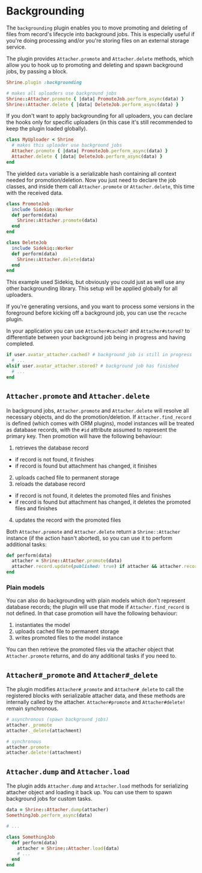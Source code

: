 # Backgrounding

The `backgrounding` plugin enables you to move promoting and deleting of files
from record's lifecycle into background jobs. This is especially useful if
you're doing processing and/or you're storing files on an external storage
service.

The plugin provides `Attacher.promote` and `Attacher.delete` methods, which
allow you to hook up to promoting and deleting and spawn background jobs, by
passing a block.

```rb
Shrine.plugin :backgrounding

# makes all uploaders use background jobs
Shrine::Attacher.promote { |data| PromoteJob.perform_async(data) }
Shrine::Attacher.delete { |data| DeleteJob.perform_async(data) }
```

If you don't want to apply backgrounding for all uploaders, you can declare the
hooks only for specific uploaders (in this case it's still recommended to keep
the plugin loaded globally).

```rb
class MyUploader < Shrine
  # makes this uploader use background jobs
  Attacher.promote { |data| PromoteJob.perform_async(data) }
  Attacher.delete { |data| DeleteJob.perform_async(data) }
end
```

The yielded `data` variable is a serializable hash containing all context
needed for promotion/deletion. Now you just need to declare the job classes,
and inside them call `Attacher.promote` or `Attacher.delete`, this time with
the received data.

```rb
class PromoteJob
  include Sidekiq::Worker
  def perform(data)
    Shrine::Attacher.promote(data)
  end
end

class DeleteJob
  include Sidekiq::Worker
  def perform(data)
    Shrine::Attacher.delete(data)
  end
end
```

This example used Sidekiq, but obviously you could just as well use any other
backgrounding library. This setup will be applied globally for all uploaders.

If you're generating versions, and you want to process some versions in the
foreground before kicking off a background job, you can use the `recache`
plugin.

In your application you can use `Attacher#cached?` and `Attacher#stored?`
to differentiate between your background job being in progress and
having completed.

```rb
if user.avatar_attacher.cached? # background job is still in progress
  # ...
elsif user.avatar_attacher.stored? # background job has finished
  # ...
end
```

## `Attacher.promote` and `Attacher.delete`

In background jobs, `Attacher.promote` and `Attacher.delete` will resolve all
necessary objects, and do the promotion/deletion. If `Attacher.find_record` is
defined (which comes with ORM plugins), model instances will be treated as
database records, with the `#id` attribute assumed to represent the primary
key. Then promotion will have the following behaviour:

1. retrieves the database record
  * if record is not found, it finishes
  * if record is found but attachment has changed, it finishes
2. uploads cached file to permanent storage
3. reloads the database record
  * if record is not found, it deletes the promoted files and finishes
  * if record is found but attachment has changed, it deletes the promoted files and finishes
4. updates the record with the promoted files

Both `Attacher.promote` and `Attacher.delete` return a `Shrine::Attacher`
instance (if the action hasn't aborted), so you can use it to perform
additional tasks:

```rb
def perform(data)
  attacher = Shrine::Attacher.promote(data)
  attacher.record.update(published: true) if attacher && attacher.record.is_a?(Post)
end
```

### Plain models

You can also do backgrounding with plain models which don't represent database
records; the plugin will use that mode if `Attacher.find_record` is not
defined. In that case promotion will have the following behaviour:

1. instantiates the model
2. uploads cached file to permanent storage
3. writes promoted files to the model instance

You can then retrieve the promoted files via the attacher object that
`Attacher.promote` returns, and do any additional tasks if you need to.

## `Attacher#_promote` and `Attacher#_delete`

The plugin modifies `Attacher#_promote` and `Attacher#_delete` to call the
registered blocks with serializable attacher data, and these methods are
internally called by the attacher. `Attacher#promote` and `Attacher#delete!`
remain synchronous.

```rb
# asynchronous (spawn background jobs)
attacher._promote
attacher._delete(attachment)

# synchronous
attacher.promote
attacher.delete!(attachment)
```

## `Attacher.dump` and `Attacher.load`

The plugin adds `Attacher.dump` and `Attacher.load` methods for serializing
attacher object and loading it back up. You can use them to spawn background
jobs for custom tasks.

```rb
data = Shrine::Attacher.dump(attacher)
SomethingJob.perform_async(data)

# ...

class SomethingJob
  def perform(data)
    attacher = Shrine::Attacher.load(data)
    # ...
  end
end
```
